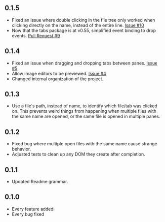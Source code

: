 ## 0.1.5
* Fixed an issue where double clicking in the file tree only worked when clicking directly on the name, instead of the
entire line. [Issue #10](https://github.com/ahuth/preview-tabs/issues/10)
* Now that the tabs package is at v0.55, simplified event binding to drop events. [Pull Request #9](https://github.com/ahuth/preview-tabs/pull/9)

## 0.1.4
* Fixed an issue when dragging and dropping tabs between panes. [Issue #5](https://github.com/ahuth/preview-tabs/issues/5)
* Allow image editors to be previewed. [Issue #4](https://github.com/ahuth/preview-tabs/issues/4)
* Changed internal organization of the project.

## 0.1.3
* Use a file's path, instead of name, to identify which file/tab was clicked on. This prevents weird things
from happening when multiple files with the same name are opened, or the same file is opened in multiple panes.

## 0.1.2
* Fixed bug where multiple open files with the same name cause strange behavior.
* Adjusted tests to clean up any DOM they create after completion.

## 0.1.1
* Updated Readme grammar.

## 0.1.0
* Every feature added
* Every bug fixed
